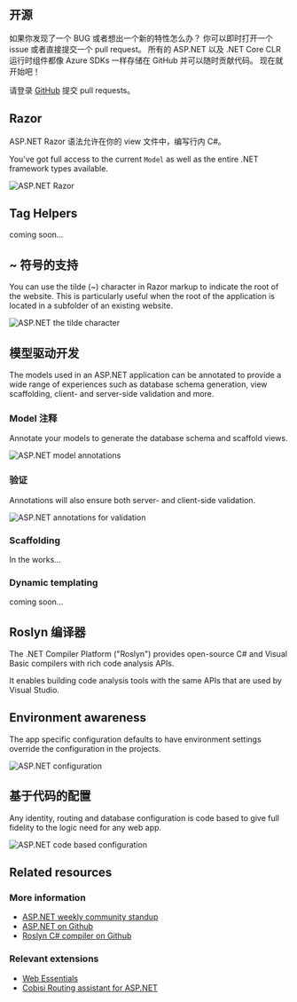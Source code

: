 ﻿<properties
	pageTitle="C# / ASP.NET"
	description="ASP.NET 是一款利用 HTML、CSS 以及 JavaScript 来构建大型应用的 web 框架，它是开源、免费的。"
	slug="aspnet"
    order="100"
	keywords="c#, asp.net, roslyn, server-side, mvc, webforms, web forms, webpages, web pages"
/>

## 开源
如果你发现了一个 BUG 或者想出一个新的特性怎么办？ 你可以即时打开一个 issue 或者直接提交一个 pull request。
所有的 ASP.NET 以及 .NET Core CLR 运行时组件都像 Azure SDKs 一样存储在 GitHub 并可以随时贡献代码。 现在就开始吧！ 

请登录 [GitHub](https://github.com/aspnet/home/)
提交 pull requests。

## Razor
ASP.NET Razor 语法允许在你的 view 文件中，编写行内 C#。

You've got full access to the current `Model` as well
as the entire .NET framework types available.

![ASP.NET Razor](_assets/aspnet-razor.gif)

## Tag Helpers
coming soon...

## ~ 符号的支持
You can use the tilde (~) character in Razor markup to indicate the root
of the website. This is particularly useful when the root of the application
is located in a subfolder of an existing website.

![ASP.NET the tilde character](_assets/aspnet-tilde.png)

## 模型驱动开发
The models used in an ASP.NET application can be annotated to provide
a wide range of experiences such as database schema generation,
view scaffolding, client- and server-side validation and more.

### Model 注释
Annotate your models to generate the database schema and scaffold views.

![ASP.NET model annotations](_assets/aspnet-model-annotations.gif)

### 验证
Annotations will also ensure both server- and client-side validation.

![ASP.NET annotations for validation](_assets/aspnet-annotations-validation.gif)

### Scaffolding
In the works...

### Dynamic templating
coming soon...

## Roslyn 编译器
The .NET Compiler Platform ("Roslyn") provides open-source C# and 
Visual Basic compilers with rich code analysis APIs. 

It enables building code analysis tools with the same APIs that are 
used by Visual Studio.

## Environment awareness
The app specific configuration defaults to have environment settings override
the configuration in the projects.

![ASP.NET configuration](_assets/aspnet-configuration.png)

## 基于代码的配置
Any identity, routing and database configuration is code based to give
full fidelity to the logic need for any web app.

![ASP.NET code based configuration](_assets/aspnet-code-configuration.png)

<aside role="complementary">

## Related resources

<section>

### More information

- [ASP.NET weekly community standup](http://www.youtube.com/playlist?list=PL0M0zPgJ3HSftTAAHttA3JQU4vOjXFquF)
- [ASP.NET on Github](https://github.com/aspnet/home/)
- [Roslyn C# compiler on Github](https://github.com/dotnet/roslyn/)
</section>

<section>

### Relevant extensions

- [Web Essentials](https://visualstudiogallery.msdn.microsoft.com/ee6e6d8c-c837-41fb-886a-6b50ae2d06a2)
- [Cobisi Routing assistant for ASP.NET](https://visualstudiogallery.msdn.microsoft.com/f0589156-a8e6-47db-8bac-90f01ca6b8a3)
</section>

</aside>
